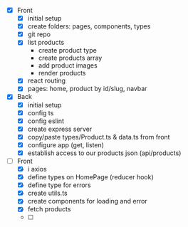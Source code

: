 - [x] Front
    - [x] initial setup
    - [x] create folders: pages, components, types
    - [x] git repo
    - [x] list products
        - create product type
        - create products array
        - add product images
        - render products
    - [x] react routing
    - [x] pages: home, product by id/slug, navbar

- [x] Back
    - [x] initial setup
    - [x] config ts
    - [x] config eslint
    - [x] create express server
    - [x] copy/paste types/Product.ts & data.ts from front
    - [x] configure app (get, listen)
    - [x] establish access to our products json (api/products)

- [ ] Front
    - [x] i axios
    - [x] define types on HomePage (reducer hook)
    - [x] define type for errors
    - [x] create utils.ts
    - [x] create components for loading and error
    - [x] fetch products
    - [ ]


